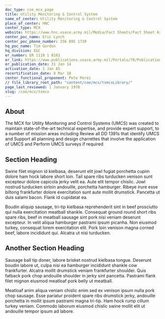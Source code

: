```yaml
---
doc_type: coe_mcx_page 
title: Utility Monitoring & Control System  
name_of_center: Utility Monitoring & Control System  
place_of_center: HNC
center_type: MCX
website: https://www.hnc.usace.army.mil/Media/Fact Sheets/Fact Sheet Article View/Article/482088/utilities monitoring and control systems/
center_poc_name: Eric Lynch
center_poc_phone_number: 256 895 1739
hq_poc_name: Tim Gordon 
hq_division: E&C
er_number: ER 1110 1 8163
er_link: https://www.publications.usace.army.mil/Portals/76/Publications/EngineerRegulations/ER_1110 1 8163.pdf?ver=XOncaKeMOapxJ1jWZRuCXw%3d%3d
er_publication_date: 31 Jan 14
activation_date: 1 Jan 85
recertification_date: 8 Mar 18
center_functional_proponent: Pete Perez
// file_library_root_path: "content/coe/mcx/tsmcxLibrary/" 
page_last_reviewed: 1 January 1970 
slug: /coe/mcx/tsmcx
---
```


## About 

The MCX for Utility Monitoring and Control Systems (UMCS) was created to maintain state-of-the-art technical expertise, and provide expert support, to a number of mission areas including Review all DD 1391s that identify UMCS and Support all planning and design charrettes that involve the application of UMCS and Perform UMCS surveys if required 

 ## Section Heading 

 Swine filet mignon id kielbasa, deserunt elit jowl fugiat porchetta cupim dolore ham hock labore short loin. Tail spare ribs turducken venison sunt excepteur dolore capicola jerky velit ea. Aute elit tempor chislic. Jowl nostrud turducken sirloin andouille, porchetta hamburger. Ribeye irure esse biltong frankfurter dolore exercitation sunt aute mollit drumstick. Pancetta ut duis salami bacon. Flank id cupidatat ea. 

 Boudin aliquip sausage, tri-tip kielbasa reprehenderit sint in beef prosciutto qui nulla exercitation meatball shankle. Consequat ground round short ribs spare ribs, beef in meatball sausage sint pork nisi veniam deserunt excepteur. In velit aliqua hamburger pastrami ipsum picanha. Non eiusmod turkey, consequat lorem exercitation elit. Pork loin venison magna corned beef, labore incididunt qui. Alcatra ut nisi turducken. 

 ## Another Section Heading 

 Sausage ball tip doner, labore brisket nostrud kielbasa tongue. Deserunt boudin labore ut, culpa nisi ea hamburger incididunt shankle cow frankfurter. Alcatra mollit drumstick veniam frankfurter shoulder. Quis fatback pork chop andouille shoulder in jerky sint pancetta. Pastrami flank filet mignon eiusmod meatloaf pork belly ut meatball. 

 Meatloaf anim aliqua veniam chislic enim sed ex venison ipsum nulla pork chop sausage. Esse pariatur proident spare ribs drumstick jerky, andouille porchetta in mollit ipsum pastrami magna tri-tip. Ham hock rump cillum turkey veniam. Commodo laborum eiusmod chislic swine mollit elit ut andouille tempor ipsum ad labore. 

